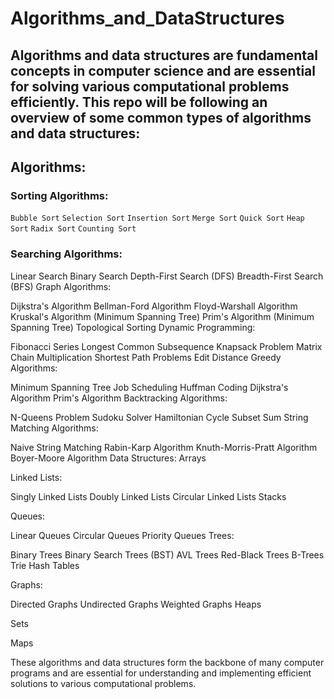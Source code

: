 # Algorithms_and_DataStructures

## Algorithms and data structures are fundamental concepts in computer science and are essential for solving various computational problems efficiently. This repo will be following an overview of some common types of algorithms and data structures:

## Algorithms:
### Sorting Algorithms:

`Bubble Sort`
`Selection Sort`
`Insertion Sort`
`Merge Sort`
`Quick Sort`
`Heap Sort`
`Radix Sort`
`Counting Sort`

### Searching Algorithms:

Linear Search
Binary Search
Depth-First Search (DFS)
Breadth-First Search (BFS)
Graph Algorithms:

Dijkstra's Algorithm
Bellman-Ford Algorithm
Floyd-Warshall Algorithm
Kruskal's Algorithm (Minimum Spanning Tree)
Prim's Algorithm (Minimum Spanning Tree)
Topological Sorting
Dynamic Programming:

Fibonacci Series
Longest Common Subsequence
Knapsack Problem
Matrix Chain Multiplication
Shortest Path Problems
Edit Distance
Greedy Algorithms:

Minimum Spanning Tree
Job Scheduling
Huffman Coding
Dijkstra's Algorithm
Prim's Algorithm
Backtracking Algorithms:

N-Queens Problem
Sudoku Solver
Hamiltonian Cycle
Subset Sum
String Matching Algorithms:

Naive String Matching
Rabin-Karp Algorithm
Knuth-Morris-Pratt Algorithm
Boyer-Moore Algorithm
Data Structures:
Arrays

Linked Lists:

Singly Linked Lists
Doubly Linked Lists
Circular Linked Lists
Stacks

Queues:

Linear Queues
Circular Queues
Priority Queues
Trees:

Binary Trees
Binary Search Trees (BST)
AVL Trees
Red-Black Trees
B-Trees
Trie
Hash Tables

Graphs:

Directed Graphs
Undirected Graphs
Weighted Graphs
Heaps

Sets

Maps

These algorithms and data structures form the backbone of many computer programs and are essential for understanding and implementing efficient solutions to various computational problems.




